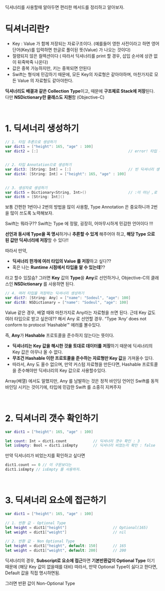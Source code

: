 딕셔너리를 사용할때 알아두면 편리한 메서드를 정리하고 알아보자.



# 딕셔너리란?

- Key : Value 가 함께 저장되는 자료구조이다. (예를들어 영한 사전이라고 하면 영어 단어(Key)를 입력하면 한글로 풀이된 뜻(Value) 가 나오는 것이다)
- 절령되지 않은 컬렉션이다 ( 따라서 딕셔너리를 print 할 경우, 삽입 순서에 상관 없이 뒤죽박죽 나온다)
- 값은 중복 가능하지만, 키는 중복되면 안된다
- Swift는 형식에 민감하기 때문에, 모든 Key의 자료형은 같아야하며, 마찬가지로 모든 Value 의 자료형도 같아야한다.

**딕셔너리도 배결과 같은 Collection Type**이고, 때문에 **구조체로 Stack에 저장**된다.  다만 **NSDictionary란 클래스도 지원**함 (Objective-C)

</br>

# 1. 딕셔너리 생성하기

```swift
// 1. 타입 추론으로 생성하기
var dict1 = ["height": 165, "age" : 100]
var dict2 = [:]                                         // error! 타입 추론으론 빈 딕셔너리 생성 불가
 
 
// 2. 타입 Annotation으로 생성하기
var dict3: [String: Int] = [:]                          // 빈 딕셔너리 생성
var dict4: [String: Int] = ["height": 165, "age" : 100]
 
 
// 3. 생성자로 생성하기
var dict5 = Dictionary<String, Int>()                   // :이 아닌 ,로 명시
var dict6 = [String: Int]()
```

보통 간편한 1번이나 2번의 방법을 많이 사용함, Type Annotation 은 중요하니까 2번을 많이 쓰도록 노력해보자.

Swift는 뭐라구?? Swift는 Type 에 정말, 굉장히, 어마무시하게 민감한 언어이다 !!!

**선언과 동시에 Type을 꼭 명시**하거나 **추론할 수 있게** 해주어야 하고, **해당 Type 으로 된 값만 딕셔너리에 저장**할 수 있다!!

따라서 만약, 

- **딕셔너리 한개에 여러 타입의 Value 를 저장**하고 싶다??
- 혹은 나는 **Runtime 시점에서 타입을 알 수 있는데**??

라고 할수 있잖슴?  그러면 **Key** 값의 **Type**을 **Any**로 선언하거나, Objective-C의 클래스인 **NSDictionary** 를 사용하면 된다.


```swift
// 4. 여러 타입을 저장하는 딕셔너리 생성하기
var dict7: [String: Any] = ["name": "Sodeul", "age": 100]
var dict8: NSDictionary = ["name": "Sodeul", "age": 100]
```

Value 같은 경우, 배열 때와 마찬가지로 Any라는 자료형을 쓰면 된다.  근데 Key 값도 여러 타입으로 받고 싶은데?? 해서 Any 로 선언할 경우. “Type ‘Any’ does not conform to protocol ‘Hashable’" 에러를 볼수있다.

즉, **Any**가 **Hashable** 프로토콜을 준수하지 않는다는 뜻이다.

- **딕셔너리는 Key 값을 해시한 것을 토대로 데이터를 저장**하기 때문에 딕셔너리의 Key 값은 아무나 올 수 없다.
- **무조건 Hashable 이란 프로토콜을 준수하는 자료형만 Key 값**을 가져올수 있다.
- 따라서, Any 도 올수 없으며, 만약 커스텀 자료형을 만든다면, Hashable 프로토콜을 준수해야만 딕셔너리의 Key 값으로 사용할수있다.

Array(배열) 에서도 말했지만, Any 를 남발하는 것은 정적 바인딩 언어인 Swift를 동적 바인딩 시키는 것이기에, 타입에 민감한 Swift 를 소중히 지켜주자

</br>

# 2. 딕셔너리 갯수 확인하기

```swift
var dict1 = ["height": 165, "age" : 100]
 
let count: Int = dict1.count            // 딕셔너리 갯수 확인 : 3
let isEmpty: Bool = dict1.isEmpty       // 딕셔너리 비었는지 확인 : false
```

만약 딕셔너리가 비었는지를 확인하고 싶다면

```swift
dict1.count == 0 // 이 구문보다는 
dict1.isEmpty // isEmpty 를 사용하자.
```

</br>

# 3. 딕셔너리 요소에 접근하기

```swift
var dict1 = ["height": 165, "age" : 100]
 
// 1. 반환 값 - Optional Type
let height = dict1["height"]                     // Optional(165)
let weight = dict1["weight"]                     // nil
 
// 2. 반환 값 - Non Optional Type
let height = dict1["height", default: 150]       // 165
let weight = dict1["weight", default: 200]       // 200
```

딕셔너리의 경우, **Subscript로 요소에 접근**하면 **기본반환값이 Optional Type** 이기 때문에 (해당 Key 값이 없을때를 대비)  따라서, 만약 Optional Type이 싫다고 한다면, Default 값을 직접 명시하면됨.

그러면 반환 값이 Non-Optional Type

</br>













